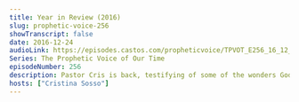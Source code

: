 ```yaml
---
title: Year in Review (2016)
slug: prophetic-voice-256
showTranscript: false
date: 2016-12-24
audioLink: https://episodes.castos.com/propheticvoice/TPVOT_E256_16_12_24-25_Year_in_Review.mp3
Series: The Prophetic Voice of Our Time
episodeNumber: 256
description: Pastor Cris is back, testifying of some of the wonders God did in the Philippines and more.
hosts: ["Cristina Sosso"]
---
```

